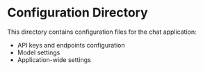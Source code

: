 # Configuration Directory

This directory contains configuration files for the chat application:

- API keys and endpoints configuration
- Model settings
- Application-wide settings
